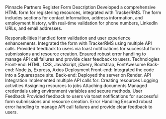 Pinnacle Partners Register Form
Description
Developed a comprehensive HTML form for registering resources, integrated with TrackerRMS. The form includes sections for contact information, address information, and employment history, with real-time validation for phone numbers, LinkedIn URLs, and email addresses.

Responsibilities
Handled form validation and user experience enhancements.
Integrated the form with TrackerRMS using multiple API calls.
Provided feedback to users via toast notifications for successful form submissions and resource creation.
Ensured robust error handling to manage API call failures and provide clear feedback to users.
Technologies
Front-end: HTML, CSS, JavaScript, jQuery, Bootstrap, FontAwesome
Back-end: Node.js, Express, Axios
Deployment
Front-end: Integrated the code into a Squarespace site.
Back-end: Deployed the server on Render.
API Integration
Implemented multiple API calls for:
Creating resources
Logging activities
Assigning resources to jobs
Attaching documents
Managed credentials using environment variables and secure methods.
User Feedback
Provided feedback to users via toast notifications for successful form submissions and resource creation.
Error Handling
Ensured robust error handling to manage API call failures and provide clear feedback to users.





